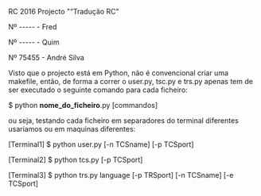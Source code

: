 RC 2016
Projecto "“Tradução RC"

Nº ----- - Fred

Nº ----- - Quim

Nº 75455 - André Silva

Visto que o projecto está em Python, não é convencional criar uma makefile, então, de forma a correr o user.py, tsc.py e trs.py apenas tem de ser executado o seguinte comando para cada ficheiro:

$ python **nome_do_ficheiro**.py [commandos]

ou seja, testando cada ficheiro em separadores do terminal diferentes usariamos ou em maquinas diferentes:

[Terminal1] $ python user.py [-n TCSname] [-p TCSport]

[Terminal2] $ python tcs.py [-p TCSport]

[Terminal3] $ python trs.py language [-p TRSport] [-n TCSname] [-e TCSport]
